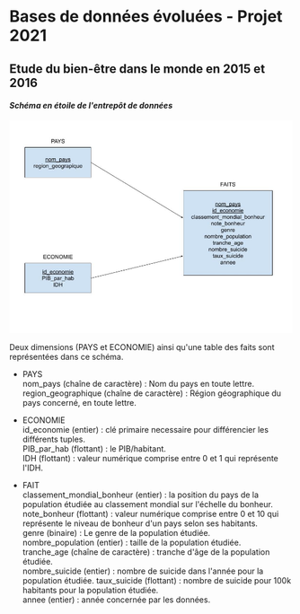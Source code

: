 # **Bases de données évoluées - Projet 2021** #
## Etude du bien-être dans le monde en 2015 et 2016 ##

#### *Schéma en étoile de l'entrepôt de données* ####

![Schéma en flocon](/flocon.jpg)

Deux dimensions (PAYS et ECONOMIE) ainsi qu'une table des faits sont représentées dans ce schéma.  

- PAYS  
nom_pays (chaîne de caractère) : Nom du pays en toute lettre.  
region_geographique (chaîne de caractère) : Région géographique du pays concerné, en toute lettre.

- ECONOMIE  
id_economie (entier) : clé primaire necessaire pour différencier les différents tuples.  
PIB_par_hab (flottant) : le PIB/habitant.  
IDH (flottant) : valeur numérique comprise entre 0 et 1 qui représente l'IDH.  

- FAIT  
classement_mondial_bonheur (entier) : la position du pays de la population étudiée au classement mondial sur l'échelle du bonheur.  
note_bonheur (flottant) : valeur numérique comprise entre 0 et 10 qui représente le niveau de bonheur d'un pays selon ses habitants.  
genre (binaire) : Le genre de la population étudiée.    
nombre_population (entier) : taille de la population étudiée.  
tranche_age (chaîne de caractère) : tranche d'âge de la population étudiée.  
nombre_suicide (entier) : nombre de suicide dans l'année pour la population étudiée.
taux_suicide (flottant) : nombre de suicide pour 100k habitants pour la population étudiée.  
annee (entier) : année concernée par les données.   


